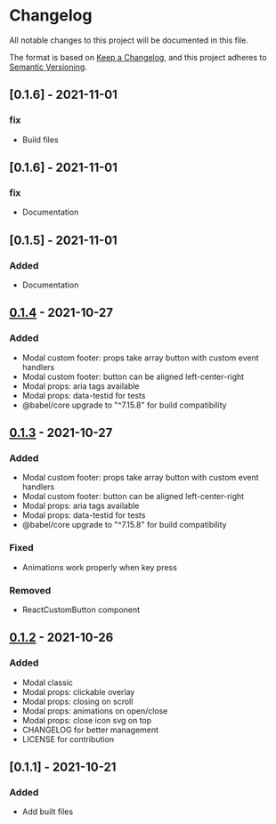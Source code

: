 # Changelog

All notable changes to this project will be documented in this file.

The format is based on [Keep a Changelog](https://keepachangelog.com/en/1.0.0/),
and this project adheres to [Semantic Versioning](https://semver.org/spec/v2.0.0.html).

## [0.1.6] - 2021-11-01

### fix

-   Build files

## [0.1.6] - 2021-11-01

### fix

-   Documentation

## [0.1.5] - 2021-11-01

### Added

-   Documentation

## [0.1.4] - 2021-10-27

### Added

-   Modal custom footer: props take array button with custom event handlers
-   Modal custom footer: button can be aligned left-center-right
-   Modal props: aria tags available
-   Modal props: data-testid for tests
-   @babel/core upgrade to "^7.15.8" for build compatibility

## [0.1.3] - 2021-10-27

### Added

-   Modal custom footer: props take array button with custom event handlers
-   Modal custom footer: button can be aligned left-center-right
-   Modal props: aria tags available
-   Modal props: data-testid for tests
-   @babel/core upgrade to "^7.15.8" for build compatibility

### Fixed

-   Animations work properly when key press

### Removed

-   ReactCustomButton component

## [0.1.2] - 2021-10-26

### Added

-   Modal classic
-   Modal props: clickable overlay
-   Modal props: closing on scroll
-   Modal props: animations on open/close
-   Modal props: close icon svg on top
-   CHANGELOG for better management
-   LICENSE for contribution

## [0.1.1] - 2021-10-21

### Added

-   Add built files

[0.1.4]: https://github.com/audreydiez/react-custom-modal/pull/2
[0.1.3]: https://github.com/audreydiez/react-custom-modal/pull/1
[0.1.2]: https://github.com/audreydiez/react-custom-modal/commit/5b8e4da76e1655a393969549e12721bd7ac6840a
[0.1.0]: https://github.com/audreydiez/react-custom-modal/commit/77b4b2bd629a8df02077826cd73d16561e63119f
